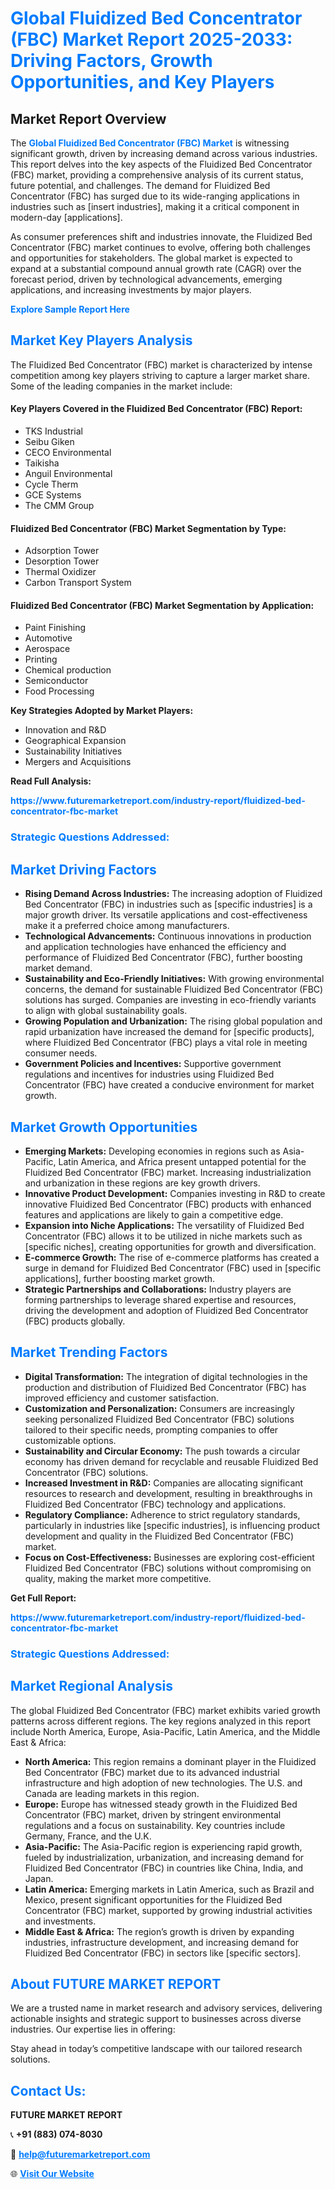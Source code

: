 <h1 style="color: #007BFF;">Global Fluidized Bed Concentrator (FBC) Market Report 2025-2033: Driving Factors, Growth Opportunities, and Key Players</h1>

<section id="overview">
<h2>Market Report Overview</h2>
<p>The <a href="https://www.futuremarketreport.com/industry-report/fluidized-bed-concentrator-fbc-market" style="color: #007BFF; text-decoration: none;"><strong>Global Fluidized Bed Concentrator (FBC) Market</strong></a> is witnessing significant growth, driven by increasing demand across various industries. This report delves into the key aspects of the Fluidized Bed Concentrator (FBC) market, providing a comprehensive analysis of its current status, future potential, and challenges. The demand for Fluidized Bed Concentrator (FBC) has surged due to its wide-ranging applications in industries such as [insert industries], making it a critical component in modern-day [applications].</p>
<p>As consumer preferences shift and industries innovate, the Fluidized Bed Concentrator (FBC) market continues to evolve, offering both challenges and opportunities for stakeholders. The global market is expected to expand at a substantial compound annual growth rate (CAGR) over the forecast period, driven by technological advancements, emerging applications, and increasing investments by major players.</p>
</section>

<section id="overview">
<p><a href="https://www.futuremarketreport.com/request-sample/reportId=91996" style="color: #007BFF; text-decoration: none;"><strong>Explore Sample Report Here</strong></a></p>
</section>

<section id="key-players">
<h2 style="color: #007BFF;">Market Key Players Analysis</h2>
<p>The Fluidized Bed Concentrator (FBC) market is characterized by intense competition among key players striving to capture a larger market share. Some of the leading companies in the market include:</p>
<h4>Key Players Covered in the Fluidized Bed Concentrator (FBC) Report:</h4>
<ul><li>TKS Industrial</li><li>Seibu Giken</li><li>CECO Environmental</li><li>Taikisha</li><li>Anguil Environmental</li><li>Cycle Therm</li><li>GCE Systems</li><li>The CMM Group</li></ul>
<h4>Fluidized Bed Concentrator (FBC) Market Segmentation by Type:</h4>
<ul><li>Adsorption Tower</li><li>Desorption Tower</li><li>Thermal Oxidizer</li><li>Carbon Transport System</li></ul>

<h4>Fluidized Bed Concentrator (FBC) Market Segmentation by Application:</h4>
<ul><li>Paint Finishing</li><li>Automotive</li><li>Aerospace</li><li>Printing</li><li>Chemical production</li><li>Semiconductor</li><li>Food Processing</li></ul>
<p><strong>Key Strategies Adopted by Market Players:</strong></p>
<ul>
<li>Innovation and R&D</li>
<li>Geographical Expansion</li>
<li>Sustainability Initiatives</li>
<li>Mergers and Acquisitions</li>
</ul>
</section>

<section>
<p><strong>Read Full Analysis: </strong></p><a href="https://www.futuremarketreport.com/industry-report/fluidized-bed-concentrator-fbc-market" style="color: #007BFF; text-decoration: none;"><strong>https://www.futuremarketreport.com/industry-report/fluidized-bed-concentrator-fbc-market</strong></a>
<h3 style="color: #007BFF;">Strategic Questions Addressed:</h3>
</section>

<section id="driving-factors">
<h2 style="color: #007BFF;">Market Driving Factors</h2>
<ul>
<li><strong>Rising Demand Across Industries:</strong> The increasing adoption of Fluidized Bed Concentrator (FBC) in industries such as [specific industries] is a major growth driver. Its versatile applications and cost-effectiveness make it a preferred choice among manufacturers.</li>
<li><strong>Technological Advancements:</strong> Continuous innovations in production and application technologies have enhanced the efficiency and performance of Fluidized Bed Concentrator (FBC), further boosting market demand.</li>
<li><strong>Sustainability and Eco-Friendly Initiatives:</strong> With growing environmental concerns, the demand for sustainable Fluidized Bed Concentrator (FBC) solutions has surged. Companies are investing in eco-friendly variants to align with global sustainability goals.</li>
<li><strong>Growing Population and Urbanization:</strong> The rising global population and rapid urbanization have increased the demand for [specific products], where Fluidized Bed Concentrator (FBC) plays a vital role in meeting consumer needs.</li>
<li><strong>Government Policies and Incentives:</strong> Supportive government regulations and incentives for industries using Fluidized Bed Concentrator (FBC) have created a conducive environment for market growth.</li>
</ul>
</section>

<section id="growth-opportunities">
<h2 style="color: #007BFF;">Market Growth Opportunities</h2>
<ul>
<li><strong>Emerging Markets:</strong> Developing economies in regions such as Asia-Pacific, Latin America, and Africa present untapped potential for the Fluidized Bed Concentrator (FBC) market. Increasing industrialization and urbanization in these regions are key growth drivers.</li>
<li><strong>Innovative Product Development:</strong> Companies investing in R&D to create innovative Fluidized Bed Concentrator (FBC) products with enhanced features and applications are likely to gain a competitive edge.</li>
<li><strong>Expansion into Niche Applications:</strong> The versatility of Fluidized Bed Concentrator (FBC) allows it to be utilized in niche markets such as [specific niches], creating opportunities for growth and diversification.</li>
<li><strong>E-commerce Growth:</strong> The rise of e-commerce platforms has created a surge in demand for Fluidized Bed Concentrator (FBC) used in [specific applications], further boosting market growth.</li>
<li><strong>Strategic Partnerships and Collaborations:</strong> Industry players are forming partnerships to leverage shared expertise and resources, driving the development and adoption of Fluidized Bed Concentrator (FBC) products globally.</li>
</ul>
</section>

<section id="trending-factors">
<h2 style="color: #007BFF;">Market Trending Factors</h2>
<ul>
<li><strong>Digital Transformation:</strong> The integration of digital technologies in the production and distribution of Fluidized Bed Concentrator (FBC) has improved efficiency and customer satisfaction.</li>
<li><strong>Customization and Personalization:</strong> Consumers are increasingly seeking personalized Fluidized Bed Concentrator (FBC) solutions tailored to their specific needs, prompting companies to offer customizable options.</li>
<li><strong>Sustainability and Circular Economy:</strong> The push towards a circular economy has driven demand for recyclable and reusable Fluidized Bed Concentrator (FBC) solutions.</li>
<li><strong>Increased Investment in R&D:</strong> Companies are allocating significant resources to research and development, resulting in breakthroughs in Fluidized Bed Concentrator (FBC) technology and applications.</li>
<li><strong>Regulatory Compliance:</strong> Adherence to strict regulatory standards, particularly in industries like [specific industries], is influencing product development and quality in the Fluidized Bed Concentrator (FBC) market.</li>
<li><strong>Focus on Cost-Effectiveness:</strong> Businesses are exploring cost-efficient Fluidized Bed Concentrator (FBC) solutions without compromising on quality, making the market more competitive.</li>
</ul>
</section>

<section>
<p><strong>Get Full Report: </strong></p><a href="https://www.futuremarketreport.com/industry-report/fluidized-bed-concentrator-fbc-market" style="color: #007BFF; text-decoration: none;"><strong>https://www.futuremarketreport.com/industry-report/fluidized-bed-concentrator-fbc-market</strong></a>
<h3 style="color: #007BFF;">Strategic Questions Addressed:</h3>
</section>


<section id="regional-analysis">
<h2 style="color: #007BFF;">Market Regional Analysis</h2>
<p>The global Fluidized Bed Concentrator (FBC) market exhibits varied growth patterns across different regions. The key regions analyzed in this report include North America, Europe, Asia-Pacific, Latin America, and the Middle East & Africa:</p>
<ul>
<li><strong>North America:</strong> This region remains a dominant player in the Fluidized Bed Concentrator (FBC) market due to its advanced industrial infrastructure and high adoption of new technologies. The U.S. and Canada are leading markets in this region.</li>
<li><strong>Europe:</strong> Europe has witnessed steady growth in the Fluidized Bed Concentrator (FBC) market, driven by stringent environmental regulations and a focus on sustainability. Key countries include Germany, France, and the U.K.</li>
<li><strong>Asia-Pacific:</strong> The Asia-Pacific region is experiencing rapid growth, fueled by industrialization, urbanization, and increasing demand for Fluidized Bed Concentrator (FBC) in countries like China, India, and Japan.</li>
<li><strong>Latin America:</strong> Emerging markets in Latin America, such as Brazil and Mexico, present significant opportunities for the Fluidized Bed Concentrator (FBC) market, supported by growing industrial activities and investments.</li>
<li><strong>Middle East & Africa:</strong> The region’s growth is driven by expanding industries, infrastructure development, and increasing demand for Fluidized Bed Concentrator (FBC) in sectors like [specific sectors].</li>
</ul>
</section>

<footer>
<h2 style="color: #007BFF;">About FUTURE MARKET REPORT</h2>
<p>We are a trusted name in market research and advisory services, delivering actionable insights and strategic support to businesses across diverse industries. Our expertise lies in offering:</p>

<p>Stay ahead in today’s competitive landscape with our tailored research solutions.</p>

<h2 style="color: #007BFF;">Contact Us:</h2>
<p><strong>FUTURE MARKET REPORT</strong></p>
<p>📞 <strong>+91 (883) 074-8030</strong></p>
<p>📧 <strong><a href="mailto:help@futuremarketreport.com" style="color: #007BFF;">help@futuremarketreport.com</a></strong></p>
<p>🌐 <strong><a href="https://www.futuremarketreport.com/" style="color: #007BFF;">Visit Our Website</a></strong></p>
</footer>